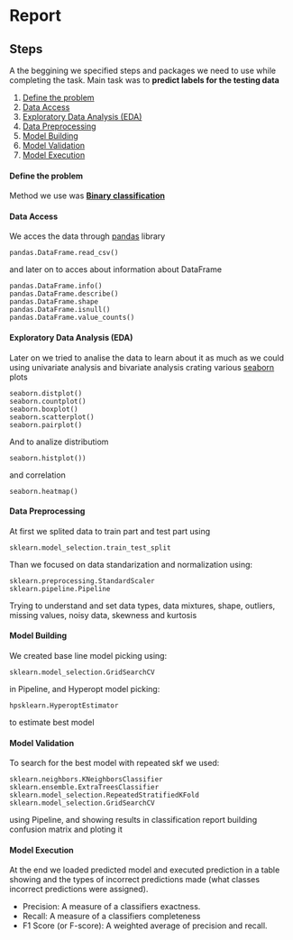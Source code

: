 # Report


## Steps 
A the beggining we specified steps and packages we need to use while completing the task.
Main task was to **predict labels for the testing data**
1) [Define the problem](#define)
2) [Data Access](#Data-Access)
3) [Exploratory Data Analysis (EDA)](#Exploratory-Data-Analysis-(EDA))
4) [Data Preprocessing](#Data-Preprocessing)
5) [Model Building](#Model-Building)
6) [Model Validation](#Model-Validation)
7) [Model Execution](#Model-Execution)

<a name="define"></a>
#### Define the problem
Method we use was [**Binary classification**](https://en.wikipedia.org/wiki/Binary_classification)

<a name="Data-Access"></a>
#### Data Access
We acces the data through [pandas](https://pandas.pydata.org/pandas-docs/stable/index.html) library

    pandas.DataFrame.read_csv()
and later on to acces about information about DataFrame

    pandas.DataFrame.info() 
    pandas.DataFrame.describe() 
    pandas.DataFrame.shape
    pandas.DataFrame.isnull()
    pandas.DataFrame.value_counts()

<a name="Exploratory-Data-Analysis-(EDA)"></a>
#### Exploratory Data Analysis (EDA) 
Later on we tried to analise the data to learn about it as much as we could using univariate analysis and bivariate analysis crating various [seaborn](https://seaborn.pydata.org/index.html) plots

    seaborn.distplot()
    seaborn.countplot()
    seaborn.boxplot()
    seaborn.scatterplot()
    seaborn.pairplot() 

And to analize distributiom 

    seaborn.histplot())

and correlation

    seaborn.heatmap()

<a name="Data-Preprocessing"></a>
#### Data Preprocessing
At first we splited data to train part and test part using 

    sklearn.model_selection.train_test_split
    
Than we focused on data standarization and normalization using:
    
    sklearn.preprocessing.StandardScaler
    sklearn.pipeline.Pipeline

Trying to understand and set data types, data mixtures, shape, outliers, missing values, noisy data, skewness and kurtosis

<a name="Model-Building"></a>
#### Model Building
We created base line model picking using:
    
    sklearn.model_selection.GridSearchCV
    
in Pipeline, and Hyperopt model picking:

    hpsklearn.HyperoptEstimator
    
to estimate best model

<a name="Model-Validation"></a> 
#### Model Validation
To search for the best model with repeated skf we used:

    sklearn.neighbors.KNeighborsClassifier
    sklearn.ensemble.ExtraTreesClassifier
    sklearn.model_selection.RepeatedStratifiedKFold
    sklearn.model_selection.GridSearchCV

using Pipeline, and showing results in classification report building confusion matrix and ploting it

<a name="Model-Execution"></a> 
#### Model Execution
At the end we loaded predicted model and executed prediction in a table showing and the types of incorrect predictions made (what classes incorrect predictions were assigned).

- Precision: A measure of a classifiers exactness.
- Recall: A measure of a classifiers completeness
- F1 Score (or F-score): A weighted average of precision and recall.
